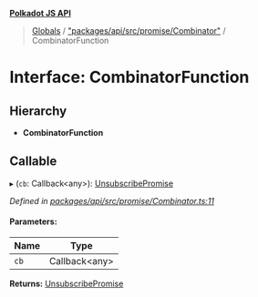 **[Polkadot JS API](../README.md)**

> [Globals](../globals.md) / ["packages/api/src/promise/Combinator"](../modules/_packages_api_src_promise_combinator_.md) / CombinatorFunction

# Interface: CombinatorFunction

## Hierarchy

* **CombinatorFunction**

## Callable

▸ (`cb`: Callback\<any>): [UnsubscribePromise](../modules/_packages_api_src_types_base_.md#unsubscribepromise)

*Defined in [packages/api/src/promise/Combinator.ts:11](https://github.com/polkadot-js/api/blob/d3703c072/packages/api/src/promise/Combinator.ts#L11)*

#### Parameters:

Name | Type |
------ | ------ |
`cb` | Callback\<any> |

**Returns:** [UnsubscribePromise](../modules/_packages_api_src_types_base_.md#unsubscribepromise)
